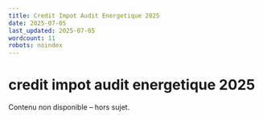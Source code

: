 ```yaml
---
title: Credit Impot Audit Energetique 2025
date: 2025-07-05
last_updated: 2025-07-05
wordcount: 11
robots: noindex
---
```


# credit impot audit energetique 2025

Contenu non disponible – hors sujet.